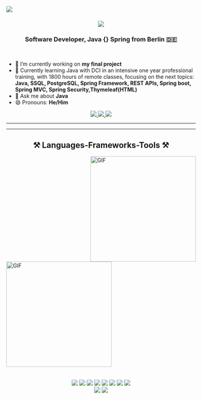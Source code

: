 <img align="left" src="https://img.shields.io/badge/visitors-1120-blue" />
<h1 align="center">
    <img src="https://readme-typing-svg.herokuapp.com/?font=Righteous&size=35&center=true&vCenter=true&width=500&height=70&duration=4000&lines=Hi+There!+👋;+I'm+Mahmoud+Najmeh!;" />
</h1>
<h3 align="center">Software Developer, Java {} Spring from Berlin 🇩🇪</h3>
<br/>

- 🔭 I’m currently working on **my final project**
- 🌱 Currently learning Java with DCI in an intensive one year professional training, with 1800 hours of remote classes, focusing on the next topics:  **Java, SSQL, PostgreSQL, Spring Framework, REST APIs, Spring boot, Spring MVC, Spring Security,Thymeleaf(HTML)**
- 💬 Ask me about **Java**
- 😄 Pronouns: **He/Him**
</div>
<div align="center"> 
  <a href="mailto:mn.de@outlook.com">
    <img src="https://img.shields.io/badge/Outlook-0078D4?style=for-the-badge&logo=microsoft-outlook&logoColor=white" />
  </a>
  <a href="https://www.linkedin.com/in/mahmoud-najmeh-b53172211?utm_source=share&utm_campaign=share_via&utm_content=profile&utm_medium=ios_app" target="_blank">
    <img src="https://img.shields.io/badge/LinkedIn-0077B5?style=for-the-badge&logo=linkedin&logoColor=white" />
  </a>
  <a href="https://www.xing.com/profile/Mahmoud_Najmeh031649/web_profiles" target="_blank">
    <img src="https://img.shields.io/badge/Xing-006567?style=for-the-badge&logo=xing&logoColor=white" />
  </a>
</div>
<hr/>
<hr/>
<h2 align="center">⚒️ Languages-Frameworks-Tools ⚒️</h2>
<img align="right" alt="GIF" src="https://media.giphy.com/media/l41m4qJG0M5wBPu5W/giphy.gif" height="280"/>
 <img align="center" alt="GIF" src="https://media.giphy.com/media/ZVik7pBtu9dNS/giphy.gif" height="280"/><br/>
<br/><br/>
<div align="center">
    <img src="https://skillicons.dev/icons?i=java,spring,mysql,postgresql,windows,linux" />
    <img src="https://skillicons.dev/icons?i=javascript,bootstrap,css,html" />
    <img src="https://img.icons8.com/color/48/000000/thymeleaf.png" />
    <img src="https://skillicons.dev/icons?i=github,vscode" />
    <img src="https://img.icons8.com/color/48/000000/intellij-idea.png" />
    <img src="https://skillicons.dev/icons?i=eclipse" />
    <img src="https://img.icons8.com/color/48/000000/c-sharp-logo.png" />
   <img src="https://skillicons.dev/icons?i=php" /><br>
    <img src="https://img.icons8.com/color/48/000000/amazon-web-services.png" />
    <img src="https://img.icons8.com/color/48/000000/google-cloud-platform.png" /><br/>
</div>
<br/>
